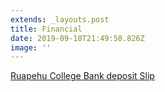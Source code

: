 ```yaml
---
extends: _layouts.post
title: Financial
date: 2019-09-18T21:49:50.826Z
image: ''
---
```

[Ruapehu College Bank deposit Slip](https://res.cloudinary.com/ruapehu-college/image/upload/v1580764768/Ruapehu_College_Bank_Deposit_Slip_nbpdas.jpg)

